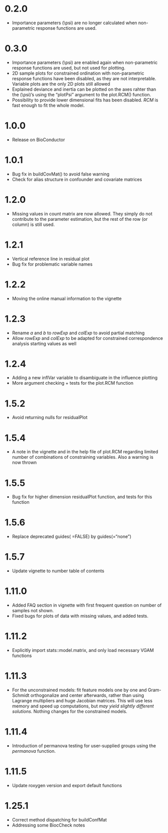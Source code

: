 
# 0.2.0

  - Importance parameters \(\psi\) are no longer calculated when
    non-parametric response functions are used.

# 0.3.0

  - Importance parameters \(\psi\) are enabled again when non-parametric
    response functions are used, but not used for plotting.
  - 2D sample plots for constrained ordination with non-parametric
    response functions have been disabled, as they are not
    interpretable. Variable plots are the only 2D plots still allowed
  - Explained deviance and inertia can be plotted on the axes rahter
    than the \(\psi\)’s using the “plotPsi” argument to the plot.RCM()
    function.
  - Possibility to provide lower dimensional fits has been disabled.
    *RCM* is fast enough to fit the whole model.

# 1.0.0

  - Release on BioConductor

# 1.0.1

  - Bug fix in buildCovMat() to avoid false warning
  - Check for alias structure in confounder and covariate matrices

# 1.2.0

  - Missing values in count matrix are now allowed. They simply do not
    contribute to the parameter estimation, but the rest of the row (or
    column) is still used.

# 1.2.1

  - Vertical reference line in residual plot
  - Bug fix for problematic variable names

# 1.2.2

  - Moving the online manual information to the vignette

# 1.2.3

  - Rename *a* and *b* to *rowExp* and *colExp* to avoid partial
    matching
  - Allow *rowExp* and *colExp* to be adapted for constrained
    correspondence analysis starting values as well

# 1.2.4

  - Adding a new inflVar variable to disambiguate in the influence
    plotting
  - More argument checking + tests for the plot.RCM function

# 1.5.2

  - Avoid returning nulls for residualPlot

# 1.5.4

  - A note in the vignette and in the help file of plot.RCM regarding
    limited number of combinations of constraining variables. Also a
    warning is now thrown

# 1.5.5

  - Bug fix for higher dimension residualPlot function, and tests for
    this function

# 1.5.6

  - Replace deprecated guides( =FALSE) by guides(=“none”)

# 1.5.7

  - Update vignette to number table of contents

# 1.11.0

  - Added FAQ section in vignette with first frequent question on number
    of samples not shown.
  - Fixed bugs for plots of data with missing values, and added tests.

# 1.11.2

  - Explicitly import stats::model.matrix, and only load necessary VGAM
    functions

# 1.11.3

  - For the unconstrained models: fit feature models one by one and
    Gram-Schmidt orthogonalize and center afterwards, rather than using
    Lagrange multipliers and huge Jacobian matrices. This will use less
    memory and speed up computations, but *may yield slightly different
    solutions*. Nothing changes for the constrained models.
    
# 1.11.4

 - Introduction of permanova testing for user-supplied groups using the _permanova_ function.

# 1.11.5

 - Update roxygen version and export default functions
 
# 1.25.1

 - Correct method dispatching for buildConfMat
 - Addressing some BiocCheck notes